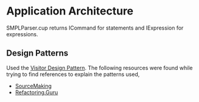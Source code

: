 # Application Architecture

SMPLParser.cup returns ICommand for statements and IExpression for expressions.

## Design Patterns

Used the [Visitor Design Pattern](https://sourcemaking.com/design_patterns/visitor). The following resources were found while trying to find references to explain the patterns used,
 - [SourceMaking](https://sourcemaking.com/)
 - [Refactoring.Guru](https://refactoring.guru/)